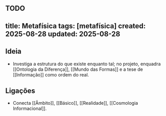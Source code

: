 TODO
---
title: Metafísica
tags: [metafísica]
created: 2025-08-28
updated: 2025-08-28
---

## Ideia
- Investiga a estrutura do que existe enquanto tal; no projeto, enquadra [[Ontologia da Diferença]], [[Mundo das Formas]] e a tese de [[Informação]] como ordem do real.

## Ligações
- Conecta [[Âmbito]], [[Básico]], [[Realidade]], [[Cosmologia Informacional]].
